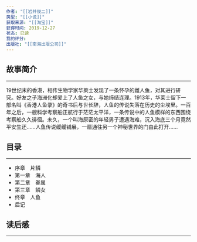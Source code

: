 ```yaml
---
作者: "[[岩井俊二]]"
类型: "[[小说]]"
获取来源: "[[淘宝]]"
获得时间: 2019-12-27
状态: 已读
我的评分: 
出版社: "[[南海出版公司]]"
---
```

## 故事简介
---
19世纪末的香港，相传生物学家华莱士发现了一条怀孕的雌人鱼，对其进行研究。好友之子海洲化却爱上了人鱼之女，与她缔结连理。1913年，华莱士留下一部名叫《香港人鱼录》的奇书后与世长辞，人鱼的传说失落在历史的尘埃里。一百年之后，一艘科学考察船正航行于茫茫太平洋，一条传说中的人鱼模样的东西围绕考察船久久徘徊。未久，一个叫海原密的年轻男子遭遇海难，沉入海底三个月竟然平安生还……人鱼传说缓缓铺展，一扇通往另一个神秘世界的门由此打开……
## 目录
---
- 序章　片鳞  
- 第一章　海人  
- 第二章　眷属  
- 第三章　鳞女  
- 终章　人鱼  
- 后记

## 读后感
---
